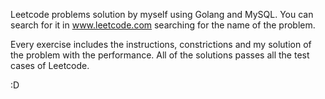 Leetcode problems solution by myself using Golang and MySQL. 
You can search for it in www.leetcode.com searching for the name of the problem.

Every exercise includes the instructions, constrictions and my solution of the problem with the performance.
All of the solutions passes all the test cases of Leetcode.

:D
